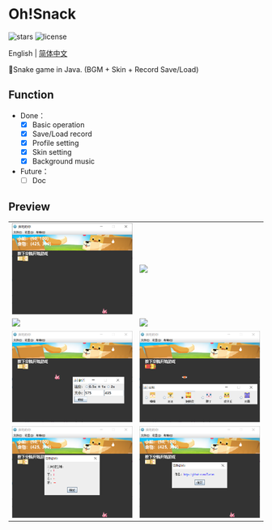 # Oh!Snack

![stars](https://img.shields.io/github/stars/Zoctan/OhSnack.svg?style=flat-square&label=Stars)
![license](https://img.shields.io/github/license/Zoctan/OhSnack.svg?style=flat-square)

English | [简体中文](./README-zh.md)

🐍Snake game in Java. (BGM + Skin + Record Save/Load)

## Function

* Done：
    - [x] Basic operation
    - [x] Save/Load record
    - [x] Profile setting
    - [x] Skin setting
    - [x] Background music

* Future：
    - [ ] Doc

## Preview

<table>
	<tr>
		<td><img src="README/1.png" width=380/></td>
		<td><img src="README/2.png" width=380/></td>
	</tr>
	<tr>
		<td><img src="README/3.png" width=380/></td>
		<td><img src="README/4.png" width=380/></td>
	</tr>
	<tr>
		<td><img src="README/5.png" width=380/></td>
		<td><img src="README/6.png" width=380/></td>
	</tr>
	<tr>
		<td><img src="README/7.png" width=380/></td>
		<td><img src="README/8.png" width=380/></td>
	</tr>
</table>

